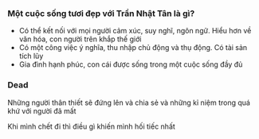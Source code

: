 ### Một cuộc sống tươi đẹp với Trần Nhật Tân là gì?

- Có thể kết nối với mọi người cảm xúc, suy nghĩ, ngôn ngữ. Hiểu hơn về văn hóa, con người trên khắp thế giới
- Có một công việc ý nghĩa, thu nhập chủ động và thụ động. Có tài sản tích lũy
- Gia đình hạnh phúc, con cái được sống trong một cuộc sống đầy đủ

### Dead

Những người thân thiết sẽ đứng lên và chia sẻ và những kỉ niệm trong quá khứ với người đã mất

Khi mình chết đi thì điều gì khiến mình hối tiếc nhất